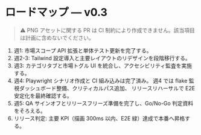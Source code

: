 <!-- markdownlint-configure-file { "MD013": false } -->

# ロードマップ — v0.3

> ⚠️ PNG アセットに関する PR は CI 制約により作成できません。該当項目は計画に含めないでください。

1. 週1:
   市場スコープ API 拡張と単体テスト更新を完了する。
2. 週2-3:
   Tailwind 設定導入と主要レイアウトのリデザインを段階移行する。
3. 週3:
   カテゴリタブと市場トグル UI を統合し、アクセシビリティ監査を実施する。
4. 週4:
   Playwright シナリオ作成と CI 組み込みは完了済み。
   週4 では flake 監視ダッシュボード整備、クリティカルパス追加、
   リリースリハーサルで E2E 安定化を最終確認する。
5. 週5:
   QA サインオフとリリースフリーズ準備を完了し、Go/No-Go 判定資料をそろえる。
6. リリース判定:
   主要 KPI（描画 300ms 以内、E2E 緑）達成で本番へ昇格する。
